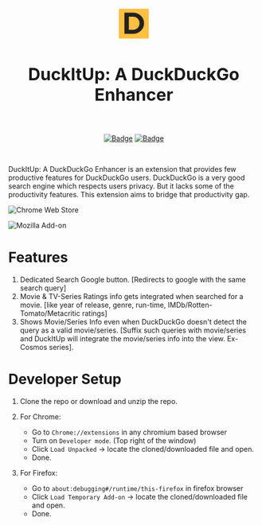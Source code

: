 <p align="center">
 <a href="https://chrome.google.com/webstore/search/duckitupp"><img src="https://raw.githubusercontent.com/Sayak9495/DuckItUp/master/icon_128.png" alt="Logo" style="height:60px;"></img></a>
  <br/>
</p>

<h2 align="center" style="font-size:34px">DuckItUp: A DuckDuckGo Enhancer</h2>
<br>
<p align="center">
    <a href="https://chrome.google.com/webstore/detail/duckduckgo-enhancer/jmmkhgopncnabnhkedjfbeappnhfecej"><img src="https://icons.iconarchive.com/icons/carlosjj/google-jfk/128/chrome-web-store-icon.png" alt="Badge"></img></a>
    <a href="https://addons.mozilla.org/en-US/firefox/addon/duckduckgo-enhancer"><img src="https://ffp4g1ylyit3jdyti1hqcvtb-wpengine.netdna-ssl.com/addons/files/2015/11/get-the-addon.png" alt="Badge"></img></a>
</p>
<br>

DuckItUp: A DuckDuckGo Enhancer is an extension that provides few productive features for DuckDuckGo users. DuckDuckGo is a very good search engine which respects users privacy. But it lacks some of the productivity features. This extension aims to bridge that productivity gap.

![Chrome Web Store](https://img.shields.io/chrome-web-store/users/jmmkhgopncnabnhkedjfbeappnhfecej?color=yellow&label=Chrome%20Extension%20Users&style=for-the-badge)

![Mozilla Add-on](https://img.shields.io/amo/users/duckduckgo-enhancer?color=yellow&label=Firefox%20Addon%20Users&style=for-the-badge)

# Features
1. Dedicated Search Google button. [Redirects to google with the same search query]
2. Movie & TV-Series Ratings info gets integrated when searched for a movie. [like year of release, genre, run-time, IMDb/Rotten-Tomato/Metacritic ratings]
3. Shows Movie/Series Info even when DuckDuckGo doesn't detect the query as a valid movie/series. [Suffix such queries with movie/series and DuckItUp will integrate the movie/series info into the view. Ex- Cosmos series].

# Developer Setup
1. Clone the repo or download and unzip the repo.
2. For Chrome:
    - Go to `Chrome://extensions` in any chromium based browser
    - Turn on `Developer mode`. (Top right of the window)
    - Click `Load Unpacked` -> locate the cloned/downloaded file and open.
    - Done.

3. For Firefox:
    - Go to `about:debugging#/runtime/this-firefox` in firefox browser
    - Click `Load Temporary Add-on` -> locate the cloned/downloaded file and open.
    - Done.
